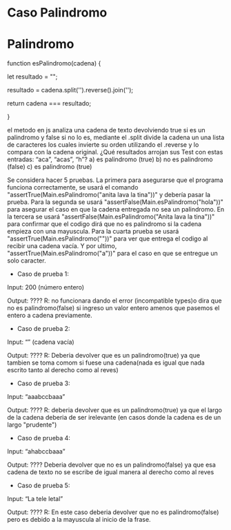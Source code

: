 # Caso Palindromo

# Palindromo

function esPalindromo(cadena) {

let resultado = "";

resultado = cadena.split('').reverse().join('');

return cadena === resultado;

}

el metodo en js analiza una cadena de texto devolviendo true si es un palindromo y false si no lo es, mediante el .split divide la cadena un una lista de caracteres los cuales invierte su orden utilizando el .reverse y lo compara con la cadena original.
¿Qué resultados arrojan sus Test con estas entradas: “aca”, “acas”, “h”?
a) es palindromo (true)
b) no es palindromo (false)
c) es palindromo (true)

Se considera hacer 5 pruebas. La primera para asegurarse que el programa funciona correctamente, se usará el comando "assertTrue(Main.esPalindromo("anita lava la tina"))" y debería pasar la prueba.
Para la segunda se usará "assertFalse(Main.esPalindromo("hola"))" para asegurar el caso en que la cadena entregada no sea un palindromo.
En la tercera se usará "assertFalse(Main.esPalindromo("Anita lava la tina"))" para confirmar que el codigo dirá que no es palindromo si la cadena empieza con una mayuscula.
Para la cuarta prueba se usará "assertTrue(Main.esPalindromo(""))" para ver que entrega el codigo al recibir una cadena vacía.
Y por ultimo, "assertTrue(Main.esPalindromo("a"))" para el caso en que se entregue un solo caracter.

- Caso de prueba 1:

Input: 200 (número entero)

Output: ????
R: no funcionara dando el error (incompatible types)o dira que no es palindromo(false) si ingreso un valor entero amenos que pasemos el entero a cadena previamente.

- Caso de prueba 2:

Input: “” (cadena vacía)

Output: ????
R: Deberia devolver que es un palindromo(true) ya que tambien se toma comom si fuese una cadena(nada es igual que nada escrito tanto al derecho como al reves)
- Caso de prueba 3:

Input: “aaabccbaaa”

Output: ????
R: deberia devolver que es un palindromo(true) ya que el largo de la cadena deberia de ser irelevante (en casos donde la cadena es de un largo "prudente")
- Caso de prueba 4:

Input: “ahabccbaaa”

Output: ????
Deberia devolver que no es un palindromo(false) ya que esa cadena de texto no se escribe de igual manera al derecho como al reves

- Caso de prueba 5:

Input: “La tele letal”

Output: ????
R: En este caso deberia devolver que no es palindromo(false) pero es debido a la mayuscula al inicio de la frase.

